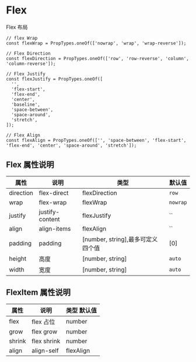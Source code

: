 # Flex

Flex 布局

```
// flex Wrap
const flexWrap = PropTypes.oneOf(['nowrap', 'wrap', 'wrap-reverse']);

// Flex Direction
const flexDirection = PropTypes.oneOf(['row', 'row-reverse', 'column', 'column-reverse']);

// Flex Justify
const flexJustify = PropTypes.oneOf([
  '',
  'flex-start',
  'flex-end',
  'center',
  'baseline',
  'space-between',
  'space-around',
  'stretch',
]);

// Flex Align
const flexAlign = PropTypes.oneOf(['', 'space-between', 'flex-start', 'flex-end', 'center', 'space-around', 'stretch']);

```

## Flex 属性说明

| 属性      | 说明            | 类型                              | 默认值   |
| --------- | --------------- | --------------------------------- | -------- |
| direction | flex-direct     | flexDirection                     | `row`    |
| wrap      | flex-wrap       | flexWrap                          | `nowrap` |
| justify   | justify-content | flexJustify                       | ``       |
| align     | align-items     | flexAlign                         | ``       |
| padding   | padding         | [number, string],最多可定义四个值 | [0]      |
| height    | 高度            | [number, string]                  | `auto`   |
| width     | 宽度            | [number, string]                  | `auto`   |

## FlexItem 属性说明

| 属性   | 说明        | 类型 默认值 |
| ------ | ----------- | ----------- |
| flex   | flex 占位   | number      | 1 |
| grow   | flex grow   | number      | 0 |
| shrink | flex shrink | number      | 1 |
| align  | align-self  | flexAlign   | `` |
